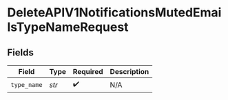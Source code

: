 # DeleteAPIV1NotificationsMutedEmailsTypeNameRequest


## Fields

| Field              | Type               | Required           | Description        |
| ------------------ | ------------------ | ------------------ | ------------------ |
| `type_name`        | *str*              | :heavy_check_mark: | N/A                |